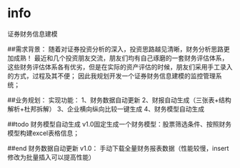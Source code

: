 # info
证券财务信息建模

##需求背景：
  随着对证券投资分析的深入，投资思路越见清晰，财务分析思路更加成熟！
  最近和几个投资朋友交流，朋友们均有自己琢磨的一套财务评估体系，
  这些财务评估体系各有优劣，但是在实际的资产评估的时候，朋友们采用手工录入的方式，过程及其不便；
  因此我规划开发一个证券财务信息建模的监控管理系统；
  
##业务规划：
  实现功能：
    1、财务数据自动更新
    2、财报自动生成（三张表+结构解析+杜邦拆解）
    3、企业横向纵向比较一键生成
    4、财务模型自动生成
    
    
##todo
  财务模型自动生成
    v1.0固定生成一个财务模型：股票筛选条件、按照财务模型构建excel表格信息；

##end
  财务数据自动更新
    v1.0：  手动下载全量财务报表数据（性能较慢，insert修改为批量插入可以提高性能）
